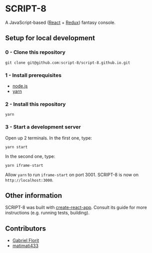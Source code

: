 # SCRIPT-8
A JavaScript-based ([React](https://reactjs.org/) + [Redux](https://redux.js.org/)) fantasy console.

## Setup for local development

### 0 - Clone this repository

`git clone git@github.com:script-8/script-8.github.io.git`

### 1 - Install prerequisites

- [node.js](nodejs.org)
- [yarn](https://yarnpkg.com/en/)

### 2 - Install this repository

```
yarn
```

### 3 - Start a development server
Open up 2 terminals.
In the first one, type:

```
yarn start
```

In the second one, type:

```
yarn iframe-start
````

Allow `yarn` to run `iframe-start` on port 3001.
SCRIPT-8 is now on `http://localhost:3000`.

## Other information

SCRIPT-8 was built with [create-react-app](https://github.com/facebook/create-react-app). Consult its guide for more instructions (e.g. running tests, building).

## Contributors

- [Gabriel Florit](https://github.com/gabrielflorit)
- [matimati433](https://github.com/matimati433)
